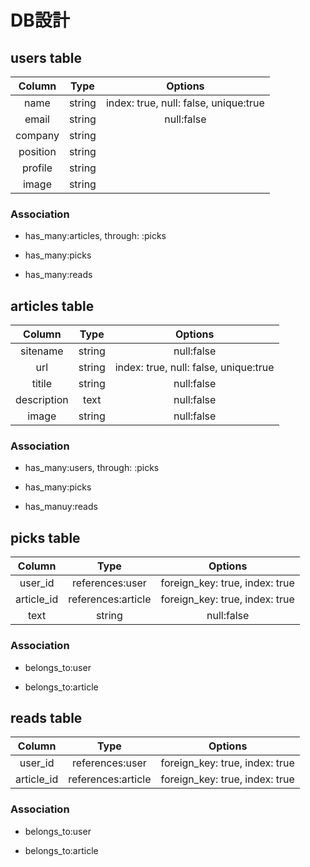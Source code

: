 # DB設計

## users table


|   Column   |     Type    |              Options                |
|:----------:|:-----------:|:-----------------------------------:|
| name       | string      |index: true, null: false, unique:true|
| email      | string      |null:false                           |
| company    | string      |                                     |
| position   | string      |                                     |
| profile    | string      |                                     |
| image      | string      |                                     |

### Association

* has_many:articles, through: :picks

* has_many:picks

* has_many:reads


## articles table


|   Column   |       Type      |               Options               |
|:----------:|:---------------:|:-----------------------------------:|
| sitename   | string          |null:false                           |
| url        | string          |index: true, null: false, unique:true|
| titile     | string          |null:false                           |
| description| text            |null:false                           |
| image      | string          |null:false                           |

### Association

* has_many:users, through: :picks

* has_many:picks

* has_manuy:reads

## picks table


|   Column   |         Type      |            Options              |
|:----------:|:-----------------:|:-------------------------------:|
| user_id    | references:user   |foreign_key: true, index: true   |
| article_id | references:article|foreign_key: true, index: true   |
| text       | string            |null:false                       |

### Association

* belongs_to:user

* belongs_to:article


## reads table


|   Column   |         Type      |            Options              |
|:----------:|:-----------------:|:-------------------------------:|
| user_id    | references:user   |foreign_key: true, index: true   |
| article_id | references:article|foreign_key: true, index: true   |

### Association

* belongs_to:user

* belongs_to:article
